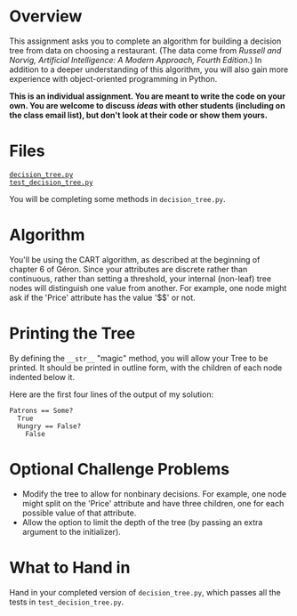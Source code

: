 # Overview
This assignment asks you to complete an algorithm for building a decision tree from data on choosing a restaurant. (The data come from *Russell and Norvig, Artificial Intelligence: A Modern Approach, Fourth Edition*.) In addition to a deeper understanding of this algorithm, you will also gain more experience with object-oriented programming in Python.

**This is an individual assignment. You are meant to write the code on your own. You are welcome to discuss *ideas* with other students (including on the class email list), but don't look at their code or show them yours.**

# Files
[`decision_tree.py`](../src/decision_tree.py)  
[`test_decision_tree.py`](../test/test_decision_tree.py)

You will be completing some methods in `decision_tree.py`.

# Algorithm
You'll be using the CART algorithm, as described at the beginning of chapter 6 of Géron. Since your attributes are discrete rather than continuous, rather than setting a threshold, your internal (non-leaf) tree nodes will distinguish one value from another. For example, one node might ask if the 'Price' attribute has the value '$$' or not.

# Printing the Tree
By defining the `__str__` "magic" method, you will allow your Tree to be printed. It should be printed in outline form, with the children of each node indented below it.

Here are the first four lines of the output of my solution:

```
Patrons == Some?
  True
  Hungry == False?
	False
```

# Optional Challenge Problems
* Modify the tree to allow for nonbinary decisions. For example, one node might split on the 'Price' attribute and have three children, one for each possible value of that attribute.
* Allow the option to limit the depth of the tree (by passing an extra argument to the initializer).

# What to Hand in
Hand in your completed version of `decision_tree.py`, which passes all the tests in `test_decision_tree.py`.
